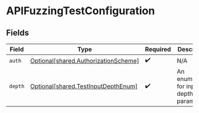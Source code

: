 # APIFuzzingTestConfiguration


## Fields

| Field                                                                                  | Type                                                                                   | Required                                                                               | Description                                                                            |
| -------------------------------------------------------------------------------------- | -------------------------------------------------------------------------------------- | -------------------------------------------------------------------------------------- | -------------------------------------------------------------------------------------- |
| `auth`                                                                                 | [Optional[shared.AuthorizationScheme]](undefined/models/shared/authorizationscheme.md) | :heavy_check_mark:                                                                     | N/A                                                                                    |
| `depth`                                                                                | [Optional[shared.TestInputDepthEnum]](undefined/models/shared/testinputdepthenum.md)   | :heavy_check_mark:                                                                     | An enumeration for input depth parameter.                                              |